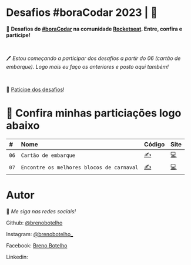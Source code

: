 # Desafios #boraCodar 2023 | 👾

📌 **Desafios do [#boraCodar](https://www.rocketseat.com.br/boracodar) na comunidade [Rocketseat](https://www.rocketseat.com.br). Entre, confira e participe!**

<br>

🖊 _Estou começando a participar dos desafios a partir do 06 (cartão de embarque). Logo mais eu faço os anteriores e posto aqui também!_

<br>

🎯 [Paticipe dos desafios](https://boracodar.dev/)!



# 💎 Confira minhas particiações logo abaixo 

|   #  |    Nome        | Código  | Site   |
| :--- | :------------- | :------ | :------|
| `06` | `Cartão de embarque` |  [✍](https://github.com/brenobotelho/boracodar/tree/main/desafio6) |[💻](https://brenobotelho.github.io/boracodar/desafio6/) |
| `07` | `Encontre os melhores blocos de carnaval` |  [✍](https://github.com/brenobotelho/boracodar/tree/main/desafio7) |[💻](https://brenobotelho.github.io/boracodar/desafio7/) |



# Autor

👾 _Me siga nas redes sociais!_

Github: [@brenobotelho](https://github.com/brenobotelho)

Instagram: [@brenobotelho_](https://instagram.com/@brenobotelho_)

Facebook: [Breno Botelho](https://facebook.com/BrenooBotelho)

Linkedin:
